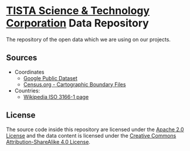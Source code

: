 # [TISTA Science & Technology Corporation](https://tistatech.com) Data Repository

The repository of the open data which we are using on our projects.



## Sources

* Coordinates
    - [Google Public Dataset](https://developers.google.com/public-data)
    - [Census.org - Cartographic Boundary Files](https://www2.census.gov/geo/tiger/GENZ2010/)
* Countries:
    - [Wikipedia ISO 3166-1 page](https://en.wikipedia.org/wiki/ISO_3166-1#Officially_assigned_code_elements)

## License

The source code inside this repository are licensed under the [Apache 2.0 License](/LICENSE) and 
the data content is licensed under the [Creative Commons Attribution-ShareAlike 4.0 License](https://creativecommons.org/licenses/by-sa/4.0/).